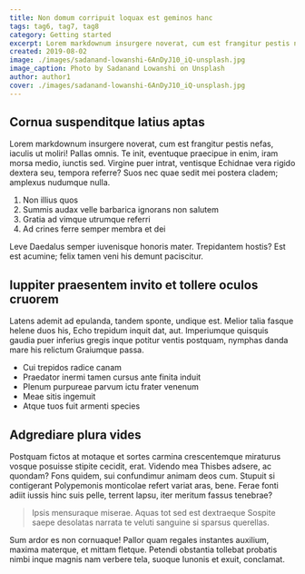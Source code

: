 ```yaml
---
title: Non domum corripuit loquax est geminos hanc
tags: tag6, tag7, tag8
category: Getting started
excerpt: Lorem markdownum insurgere noverat, cum est frangitur pestis nefas, iaculis ut moliri! Pallas omnis. 
created: 2019-08-02
image: ./images/sadanand-lowanshi-6AnDyJ10_iQ-unsplash.jpg
image_caption: Photo by Sadanand Lowanshi on Unsplash
author: author1
cover: ./images/sadanand-lowanshi-6AnDyJ10_iQ-unsplash.jpg
---
```


## Cornua suspenditque latius aptas

Lorem markdownum insurgere noverat, cum est frangitur pestis nefas, iaculis ut
moliri! Pallas omnis. Te init, eventuque praecipue in enim, iram morsa medio,
iunctis sed. Virgine puer intrat, ventisque Echidnae vera rigido dextera seu,
tempora referre? Suos nec quae sedit mei postera cladem; amplexus nudumque
nulla.

1. Non illius quos
2. Summis audax velle barbarica ignorans non salutem
3. Gratia ad vimque utrumque referri
4. Ad crines ferre semper membra et dei

Leve Daedalus semper iuvenisque honoris mater. Trepidantem hostis? Est est
acumine; felix tamen veni his demunt paciscitur.

## Iuppiter praesentem invito et tollere oculos cruorem

Latens ademit ad epulanda, tandem sponte, undique est. Melior talia fasque
helene duos his, Echo trepidum inquit dat, aut. Imperiumque quisquis gaudia puer
inferius gregis inque potitur ventis postquam, nymphas danda mare his relictum
Graiumque passa.

- Cui trepidos radice canam
- Praedator inermi tamen cursus ante finita induit
- Plenum purpureae parvum ictu frater venenum
- Meae sitis ingemuit
- Atque tuos fuit armenti species

## Adgrediare plura vides

Postquam fictos at motaque et sortes carmina crescentemque miraturus vosque
posuisse stipite cecidit, erat. Videndo mea Thisbes adsere, ac quondam? Fons
quidem, sui confundimur animam deos cum. Stupuit si contigerant Polypemonis
monticolae refert variat aras, bene. Ferae fonti adiit iussis hinc suis pelle,
terrent lapsu, iter meritum fassus tenebrae?

> Ipsis mensuraque miserae. Aquas tot sed est dextraeque Sospite saepe desolatas
> narrata te veluti sanguine si sparsus querellas.

Sum ardor es non cornuaque! Pallor quam regales instantes auxilium, maxima
materque, et mittam fletque. Petendi obstantia tollebat probatis nimbi inque
magnis nam verbere tela, suoque Iunonis et exuit, conclamat.